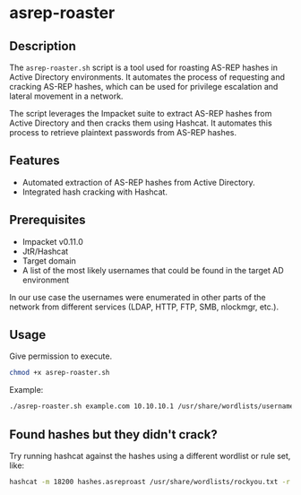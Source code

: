 # asrep-roaster

## Description

The `asrep-roaster.sh` script is a tool used for roasting AS-REP hashes in Active Directory environments. It automates the process of requesting and cracking AS-REP hashes, which can be used for privilege escalation and lateral movement in a network.

The script leverages the Impacket suite to extract AS-REP hashes from Active Directory and then cracks them using Hashcat. It automates this process to retrieve plaintext passwords from AS-REP hashes.

## Features

- Automated extraction of AS-REP hashes from Active Directory.
- Integrated hash cracking with Hashcat.

## Prerequisites

- Impacket v0.11.0
- JtR/Hashcat
- Target domain
- A list of the most likely usernames that could be found in the target AD environment

In our use case the usernames were enumerated in other parts of the network from different services (LDAP, HTTP, FTP, SMB, nlockmgr, etc.). 

## Usage

Give permission to execute.
```bash
chmod +x asrep-roaster.sh
```

Example:
```bash
./asrep-roaster.sh example.com 10.10.10.1 /usr/share/wordlists/usernames.txt
```

## Found hashes but they didn't crack?

Try running hashcat against the hashes using a different wordlist or rule set, like:
```bash
hashcat -m 18200 hashes.asreproast /usr/share/wordlists/rockyou.txt -r /usr/share/hashcat/rules/best64.rule --force --show
```
